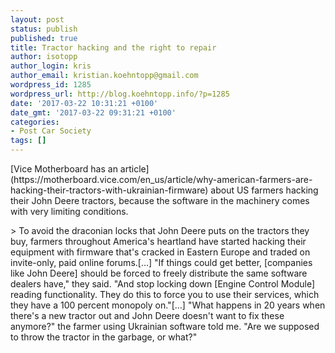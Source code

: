 ```yaml
---
layout: post
status: publish
published: true
title: Tractor hacking and the right to repair
author: isotopp
author_login: kris
author_email: kristian.koehntopp@gmail.com
wordpress_id: 1285
wordpress_url: http://blog.koehntopp.info/?p=1285
date: '2017-03-22 10:31:21 +0100'
date_gmt: '2017-03-22 09:31:21 +0100'
categories:
- Post Car Society
tags: []
---
```

<p>[Vice Motherboard has an article](https://motherboard.vice.com/en_us/article/why-american-farmers-are-hacking-their-tractors-with-ukrainian-firmware) about US farmers hacking their John Deere tractors, because the software in the machinery comes with very limiting conditions. </p>
<p>> To avoid the draconian locks that John Deere puts on the tractors they buy, farmers throughout America's heartland have started hacking their equipment with firmware that's cracked in Eastern Europe and traded on invite-only, paid online forums.[…] "If things could get better, [companies like John Deere] should be forced to freely distribute the same software dealers have,"&nbsp;they said.&nbsp;"And stop locking down [Engine Control Module] reading functionality. They do this to force you to use their services, which they have a 100 percent&nbsp;monopoly on."[…] "What happens in 20 years when there's a new tractor out and John Deere doesn't want to fix these anymore?" the farmer using Ukrainian software told me. "Are we supposed to throw the tractor in the garbage, or what?"</p>
<p> &nbsp; &nbsp;</p>
